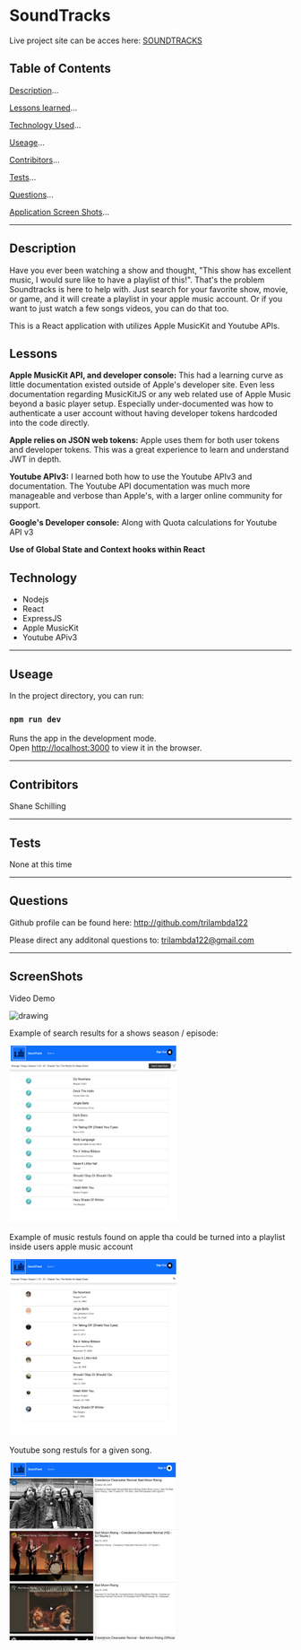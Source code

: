 
# SoundTracks

Live project site can be acces here: [SOUNDTRACKS](https://tv-soundtracks.herokuapp.com)

## Table of Contents

[Description](#description)...

[Lessons learned](#Lessons)...

[Technology Used](#Technology)...

[Useage](#useage)...

[Contribitors](#Contribitors)...

[Tests](#Tests)...

[Questions](#Questions)...

[Application Screen Shots](#ScreenShots)...

---
## Description
Have you ever been watching a show and thought, "This show has excellent music, I would sure like to have a playlist of this!". That's the problem Soundtracks is here to help with. Just search for your favorite show, movie, or game, and it will create a playlist in your apple music account. Or if you want to just watch a few songs videos, you can do that too.

This is a React application with utilizes Apple MusicKit and Youtube APIs.

## Lessons
**Apple MusicKit API, and developer console:**  This had a learning curve as little documentation existed outside of Apple's developer site.  Even less documentation regarding MusicKitJS or any web related use of Apple Music beyond a basic player setup. Especially under-documented was how to authenticate a user account without having developer tokens hardcoded into the code directly.

**Apple relies on JSON web tokens:**  Apple uses them for both user tokens and developer tokens.  This was a great experience to learn and understand JWT in depth. 

**Youtube APIv3:**  I learned both how to use the Youtube APIv3 and documentation. The Youtube API documentation was much more manageable and verbose than Apple's, with a larger online community for support. 

**Google's Developer console:**  Along with Quota calculations for Youtube API v3

**Use of Global State and Context hooks within React**


## Technology
- Nodejs
- React
- ExpressJS
- Apple MusicKit
- Youtube APiv3

---
## Useage
In the project directory, you can run:

### `npm run dev`

Runs the app in the development mode.\
Open [http://localhost:3000](http://localhost:3000) to view it in the browser.

---
## Contribitors 

Shane Schilling

---
## Tests
None at this time 

---
## Questions

Github profile can be found here:  http://github.com/trilambda122

Please direct any additonal questions to: trilambda122@gmail.com


---
## ScreenShots


Video Demo

<img src="./screenshots/Soundtrack-Playlist.gif" alt="drawing" width="300"/>

Example of search results for a shows season / episode: 

<img src="./screenshots/soundtracks-songresults_600xAuto.png" alt="drawing" width="300"/>

Example of music restuls found on apple tha could be turned into a playlist inside users apple music account

<img src="./screenshots/soundtracks-appleresults_600xAuto.png" alt="drawing" width="300"/>

Youtube song restuls for a given song. 

<img src="./screenshots/soundtracks-youtube_600xAuto.png" alt="drawing" width="300"/>

